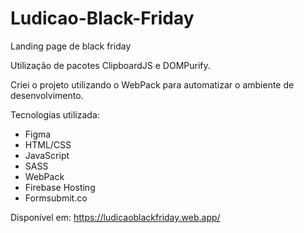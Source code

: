 # Ludicao-Black-Friday

Landing page de black friday

Utilização de pacotes ClipboardJS e DOMPurify.

Criei o projeto utilizando o WebPack para automatizar o ambiente de desenvolvimento.

Tecnologias utilizada:
- Figma
- HTML/CSS
- JavaScript
- SASS
- WebPack
- Firebase Hosting
- Formsubmit.co

Disponível em:
https://ludicaoblackfriday.web.app/
